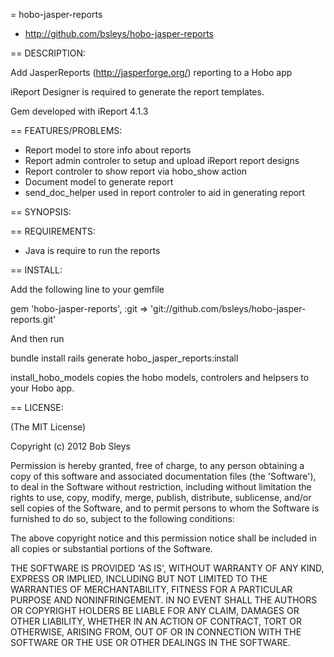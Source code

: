 = hobo-jasper-reports

* http://github.com/bsleys/hobo-jasper-reports

== DESCRIPTION:

Add JasperReports (http://jasperforge.org/) reporting to a Hobo app

iReport Designer is required to generate the report templates.

Gem developed with iReport 4.1.3

== FEATURES/PROBLEMS:

* Report model to store info about reports
* Report admin controler to setup and upload iReport report designs
* Report controler to show report via hobo_show action
* Document model to generate report
* send_doc_helper used in report controler to aid in generating report

== SYNOPSIS:

  

== REQUIREMENTS:

* Java is require to run the reports

== INSTALL:

Add the following line to your gemfile

  gem 'hobo-jasper-reports', :git => 'git://github.com/bsleys/hobo-jasper-reports.git'
  
And then run
   
   bundle install
   rails generate hobo_jasper_reports:install

install_hobo_models copies the hobo models, controlers and helpsers to your Hobo app.


== LICENSE:

(The MIT License)

Copyright (c) 2012 Bob Sleys

Permission is hereby granted, free of charge, to any person obtaining
a copy of this software and associated documentation files (the
'Software'), to deal in the Software without restriction, including
without limitation the rights to use, copy, modify, merge, publish,
distribute, sublicense, and/or sell copies of the Software, and to
permit persons to whom the Software is furnished to do so, subject to
the following conditions:

The above copyright notice and this permission notice shall be
included in all copies or substantial portions of the Software.

THE SOFTWARE IS PROVIDED 'AS IS', WITHOUT WARRANTY OF ANY KIND,
EXPRESS OR IMPLIED, INCLUDING BUT NOT LIMITED TO THE WARRANTIES OF
MERCHANTABILITY, FITNESS FOR A PARTICULAR PURPOSE AND NONINFRINGEMENT.
IN NO EVENT SHALL THE AUTHORS OR COPYRIGHT HOLDERS BE LIABLE FOR ANY
CLAIM, DAMAGES OR OTHER LIABILITY, WHETHER IN AN ACTION OF CONTRACT,
TORT OR OTHERWISE, ARISING FROM, OUT OF OR IN CONNECTION WITH THE
SOFTWARE OR THE USE OR OTHER DEALINGS IN THE SOFTWARE.